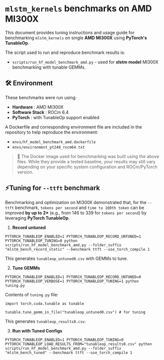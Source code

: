 # `mlstm_kernels` benchmarks on AMD MI300X

This document provides tuning instructions and usage guide for benchmarking `mlstm_kernels` on single **AMD MI300X** using **PyTorch's TunableOp**.

The script used to run and reproduce benchmark results is:

* `scripts/run_hf_model_benchmark_amd.py` - used for **xlstm model** MI300X benchmarking with tunable GEMMs.

## 🛠 Environment

These benchmarks were run using:

* **Hardware** : AMD MI300X
* **Software Stack** : ROCm 6.4
* **PyTorch** : with TunableOp support enabled

A Dockerfile and corresponding environment file are included in the repository to help reproduce the environment:

* `envs/hf_model_benchmark_amd.dockerfile`
* `envs/environment_pt240_rocm64.txt`

> 🐳 The Docker image used for benchmarking was built using the above files. While they provide a tested baseline, your results may still vary depending on your specific system configuration and ROCm/PyTorch version.

## ⚡️Tuning for `--ttft` benchmark

Benchmarking and optimization on MI300X demonstrated that, for the `--ttft` benchmark, `tokens per second` and `time to 100th token` can be improved **by up to 2×** (e.g., from 146 to 339 for  `tokens per second`) by leveraging  **PyTorch TunableOp**.

1. **Record untuned**

```
PYTORCH_TUNABLEOP_ENABLED=1 PYTORCH_TUNABLEOP_RECORD_UNTUNED=1 PYTORCH_TUNABLEOP_TUNING=0 python scripts/run_hf_model_benchmark_amd.py --folder_suffix "mlstm_bench_record_static" --benchmark ttft --use_torch_compile 1 
```

This generates `tunableop_untuned0.csv` with GEMMs to tune.

2. **Tune GEMMs**

```
PYTORCH_TUNABLEOP_ENABLED=1 PYTORCH_TUNABLEOP_RECORD_UNTUNED=0 PYTORCH_TUNABLEOP_VERBOSE=1 PYTORCH_TUNABLEOP_TUNING=1 python tuning.py
```

Contents of `tuning.py` file:

```
import torch.cuda.tunable as tunable 

tunable.tune_gemm_in_file("tunableop_untuned0.csv") # for tuning 
```

This generates `tunableop_results0.csv`.

3. **Run with Tuned Configs**

```
PYTORCH_TUNABLEOP_ENABLED=1 PYTORCH_TUNABLEOP_TUNING=0 PYTORCH_TUNABLEOP_LOAD_RESULTS_FROM="tunableop_results0.csv" python scripts/run_hf_model_benchmark_amd.py --folder_suffix "mlstm_bench_tuned" --benchmark ttft --use_torch_compile 1 
```

